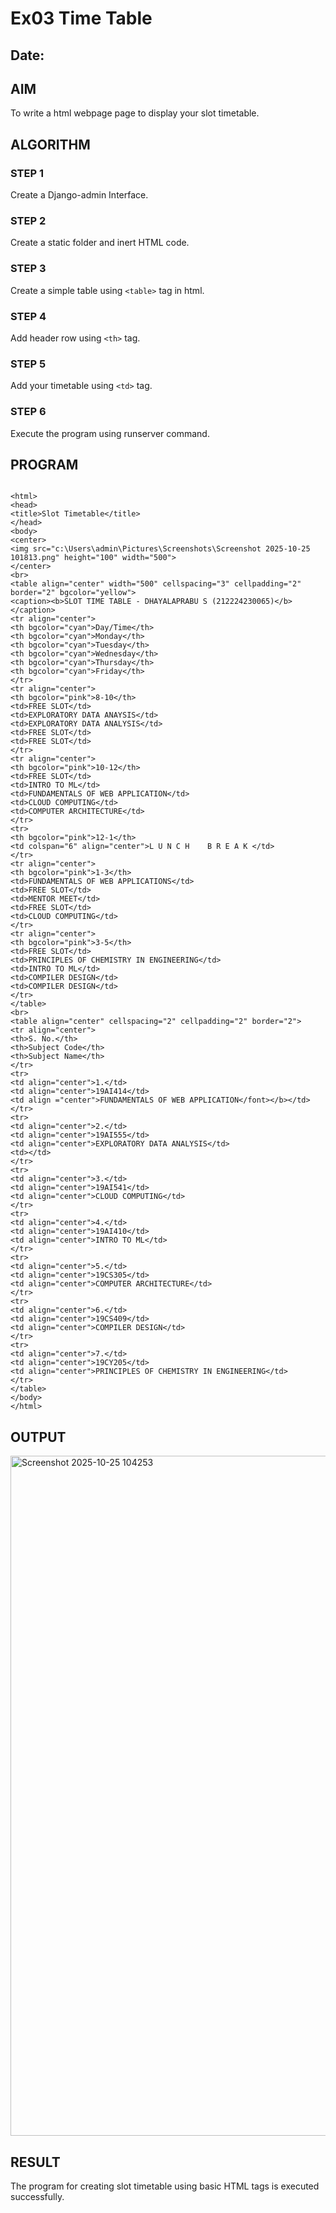 # Ex03 Time Table
## Date:

## AIM
To write a html webpage page to display your slot timetable.

## ALGORITHM
### STEP 1
Create a Django-admin Interface.

### STEP 2
Create a static folder and inert HTML code.

### STEP 3
Create a simple table using ```<table>``` tag in html.

### STEP 4
Add header row using ```<th>``` tag.

### STEP 5
Add your timetable using ```<td>``` tag.

### STEP 6
Execute the program using runserver command.

## PROGRAM
```

<html>
<head>
<title>Slot Timetable</title>
</head>
<body>
<center>
<img src="c:\Users\admin\Pictures\Screenshots\Screenshot 2025-10-25 101813.png" height="100" width="500">
</center>
<br>
<table align="center" width="500" cellspacing="3" cellpadding="2" border="2" bgcolor="yellow">
<caption><b>SLOT TIME TABLE - DHAYALAPRABU S (212224230065)</b></caption>
<tr align="center">
<th bgcolor="cyan">Day/Time</th>
<th bgcolor="cyan">Monday</th>
<th bgcolor="cyan">Tuesday</th>
<th bgcolor="cyan">Wednesday</th>
<th bgcolor="cyan">Thursday</th>
<th bgcolor="cyan">Friday</th>
</tr>
<tr align="center">
<th bgcolor="pink">8-10</th>
<td>FREE SLOT</td>
<td>EXPLORATORY DATA ANAYSIS</td>
<td>EXPLORATORY DATA ANALYSIS</td>
<td>FREE SLOT</td>
<td>FREE SLOT</td>
</tr>
<tr align="center">
<th bgcolor="pink">10-12</th>
<td>FREE SLOT</td>
<td>INTRO TO ML</td>
<td>FUNDAMENTALS OF WEB APPLICATION</td>
<td>CLOUD COMPUTING</td>
<td>COMPUTER ARCHITECTURE</td>
</tr>
<tr>
<th bgcolor="pink">12-1</th>
<td colspan="6" align="center">L U N C H    B R E A K </td>
</tr>
<tr align="center">
<th bgcolor="pink">1-3</th>
<td>FUNDAMENTALS OF WEB APPLICATIONS</td>
<td>FREE SLOT</td>
<td>MENTOR MEET</td>
<td>FREE SLOT</td>
<td>CLOUD COMPUTING</td>
</tr>
<tr align="center">
<th bgcolor="pink">3-5</th>
<td>FREE SLOT</td>
<td>PRINCIPLES OF CHEMISTRY IN ENGINEERING</td>
<td>INTRO TO ML</td>
<td>COMPILER DESIGN</td>
<td>COMPILER DESIGN</td>
</tr>
</table>
<br>
<table align="center" cellspacing="2" cellpadding="2" border="2">
<tr align="center">
<th>S. No.</th>
<th>Subject Code</th>
<th>Subject Name</th>
</tr>
<tr>
<td align="center">1.</td>
<td align="center">19AI414</td>
<td align ="center">FUNDAMENTALS OF WEB APPLICATION</font></b></td>
</tr>
<tr>
<td align="center">2.</td>
<td align="center">19AI555</td>
<td align="center">EXPLORATORY DATA ANALYSIS</td>
<td></td>
</tr>
<tr>
<td align="center">3.</td>
<td align="center">19AI541</td>
<td align="center">CLOUD COMPUTING</td>
</tr>
<tr>
<td align="center">4.</td>
<td align="center">19AI410</td>
<td align="center">INTRO TO ML</td>
</tr>
<tr>
<td align="center">5.</td>
<td align="center">19CS305</td>
<td align="center">COMPUTER ARCHITECTURE</td>
</tr>
<tr>
<td align="center">6.</td>
<td align="center">19CS409</td>
<td align="center">COMPILER DESIGN</td>
</tr>
<tr>
<td align="center">7.</td>
<td align="center">19CY205</td>
<td align="center">PRINCIPLES OF CHEMISTRY IN ENGINEERING</td>
</tr>
</table>
</body>
</html>
```

## OUTPUT

<img width="1904" height="1088" alt="Screenshot 2025-10-25 104253" src="https://github.com/user-attachments/assets/f0821453-3b76-4d53-881c-923ead0e5c58" />





## RESULT
The program for creating slot timetable using basic HTML tags is executed successfully.
